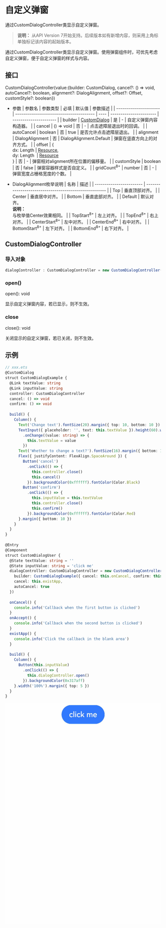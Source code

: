 # 自定义弹窗

通过CustomDialogController类显示自定义弹窗。

> **说明：**
> 从API Version 7开始支持。后续版本如有新增内容，则采用上角标单独标记该内容的起始版本。


通过CustomDialogController类显示自定义弹窗。使用弹窗组件时，可优先考虑自定义弹窗，便于自定义弹窗的样式与内容。


## 接口

CustomDialogController(value:{builder: CustomDialog, cancel?: () =&gt; void, autoCancel?: boolean, alignment?: DialogAlignment, offset?: Offset, customStyle?: boolean})


- 参数
  | 参数名                    | 参数类型                                     | 必填   | 默认值                     | 参数描述                   |
  | ---------------------- | ---------------------------------------- | ---- | ----------------------- | ---------------------- |
  | builder                | [CustomDialog](../../ui/ts-component-based-customdialog.md) | 是    | -                       | 自定义弹窗内容构造器。            |
  | cancel                 | ()&nbsp;=&gt;&nbsp;void                  | 否    | -                       | 点击遮障层退出时的回调。           |
  | autoCancel             | boolean                                  | 否    | true                    | 是否允许点击遮障层退出。           |
  | alignment              | DialogAlignment                          | 否    | DialogAlignment.Default | 弹窗在竖直方向上的对齐方式。         |
  | offset                 | {<br/>dx:&nbsp;Length&nbsp;\|&nbsp;[Resource](../../ui/ts-types.md#resource类型),<br/>dy:&nbsp;Length&nbsp;&nbsp;\|&nbsp;[Resource](../../ui/ts-types.md#resource类型)<br/>} | 否    | -                       | 弹窗相对alignment所在位置的偏移量。 |
  | customStyle            | boolean                                  | 否    | false                   | 弹窗容器样式是否自定义。           |
  | gridCount<sup>8+</sup> | number                                   | 否    | -                       | 弹窗宽度占栅格宽度的个数。          |

- DialogAlignment枚举说明
  | 名称                     | 描述                                                   |
  | ------------------------ | ------------------------------------------------------ |
  | Top                      | 垂直顶部对齐。                                         |
  | Center                   | 垂直居中对齐。                                         |
  | Bottom                   | 垂直底部对齐。                                         |
  | Default                  | 默认对齐。<br/>**说明：**<br/>与枚举值Center效果相同。 |
  | TopStart<sup>8+</sup>    | 左上对齐。                                             |
  | TopEnd<sup>8+</sup>      | 右上对齐。                                             |
  | CenterStart<sup>8+</sup> | 左中对齐。                                             |
  | CenterEnd<sup>8+</sup>   | 右中对齐。                                             |
  | BottomStart<sup>8+</sup> | 左下对齐。                                             |
  | BottomEnd<sup>8+</sup>   | 右下对齐。                                             |


## CustomDialogController

### 导入对象

```ts
dialogController : CustomDialogController = new CustomDialogController(value:{builder: CustomDialog, cancel?: () => void, autoCancel?: boolean})
```

### open()
open(): void


显示自定义弹窗内容，若已显示，则不生效。


### close
close(): void


关闭显示的自定义弹窗，若已关闭，则不生效。


## 示例

```ts
// xxx.ets
@CustomDialog
struct CustomDialogExample {
  @Link textValue: string
  @Link inputValue: string
  controller: CustomDialogController
  cancel: () => void
  confirm: () => void

  build() {
    Column() {
      Text('Change text').fontSize(20).margin({ top: 10, bottom: 10 })
      TextInput({ placeholder: '', text: this.textValue }).height(60).width('90%')
        .onChange((value: string) => {
          this.textValue = value
        })
      Text('Whether to change a text?').fontSize(16).margin({ bottom: 10 })
      Flex({ justifyContent: FlexAlign.SpaceAround }) {
        Button('cancel')
          .onClick(() => {
            this.controller.close()
            this.cancel()
          }).backgroundColor(0xffffff).fontColor(Color.Black)
        Button('confirm')
          .onClick(() => {
            this.inputValue = this.textValue
            this.controller.close()
            this.confirm()
          }).backgroundColor(0xffffff).fontColor(Color.Red)
      }.margin({ bottom: 10 })
    }
  }
}

@Entry
@Component
struct CustomDialogUser {
  @State textValue: string = ''
  @State inputValue: string = 'click me'
  dialogController: CustomDialogController = new CustomDialogController({
    builder: CustomDialogExample({ cancel: this.onCancel, confirm: this.onAccept, textValue: $textValue, inputValue: $inputValue }),
    cancel: this.existApp,
    autoCancel: true
  })

  onCancel() {
    console.info('Callback when the first button is clicked')
  }
  onAccept() {
    console.info('Callback when the second button is clicked')
  }
  existApp() {
    console.info('Click the callback in the blank area')
  }

  build() {
    Column() {
      Button(this.inputValue)
        .onClick(() => {
          this.dialogController.open()
        }).backgroundColor(0x317aff)
    }.width('100%').margin({ top: 5 })
  }
}
```

![zh-cn_image_0000001219744203](figures/zh-cn_image_0000001219744203.gif)
